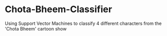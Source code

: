 # Chota-Bheem-Classifier
Using Support Vector Machines to classify 4 different characters from the 'Chota Bheem' cartoon show
